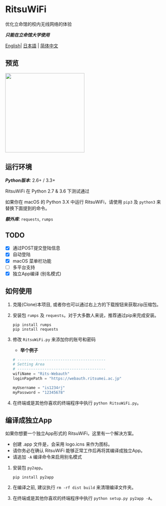 # RitsuWiFi
优化立命馆的校内无线网络的体验

***只能在立命馆大学使用***

[English](https://github.com/fang2hou/RitsuWifi/blob/master/ReadMe.md)| [日本語](https://github.com/fang2hou/RitsuWifi/blob/master/ReadMe.ja_JP.md) | [简体中文](https://github.com/fang2hou/RitsuWifi/blob/master/ReadMe.zh_CN.md)

## 预览
<img src="https://cdn.rawgit.com/fang2hou/RitsuWiFi/master/ExampleImages/Main.png" width="250px"/>

## 运行环境
___Python版本___: 2.6+ / 3.3+

RitsuWiFi 在 Python 2.7 & 3.6 下测试通过

如果你在 macOS 的 Python 3.X 中运行 RitsuWiFi，请使用 ```pip3``` 及 ```python3``` 来替换下面提到的命令。

___额外库___: ```requests```, ```rumps```
## TODO
- [x] 通过POST提交登陆信息
- [x] 自动登陆
- [x] macOS 菜单栏功能
- [ ] 多平台支持
- [x] 独立App编译 (别名模式)

## 如何使用
1. 克隆(Clone)本项目, 或者你也可以通过右上方的下载按钮来获取zip压缩包。
2. 安装包 ```rumps``` 及 ```requests```。对于大多数人来说，推荐通过pip来完成安装。

    ```shell
    pip install rumps
    pip install requests
    ```

3. 修改 ```RitsuWiFi.py``` 来添加你的账号和密码
    - __举个例子__
    
    ```python
    # ---------------------------------------
    # Setting Area
    # ---------------------------------------
    wifiName = "Rits-Webauth"
    loginPagePath = "https://webauth.ritsumei.ac.jp"

    myUsername = "is1234rj"
    myPassword = "12345678"
    ```
4. 在终端或是其他你喜欢的终端程序中执行 ```python RitsuWiFi.py```。

## 编译成独立App
如果你想要一个独立App形式的 RitsuWiFi，这里有一个解决方案。

- 创建 .app 文件是，会采用 logo.icns 来作为图标。
- 请你务必在确认 RitsuWiFi 能够正常工作后再将其编译成独立App。
- 请追加 ```-A``` 编译命令来启用别名模式

1. 安装包 ```py2app```。

    ```shell
    pip install py2app
    ```
2. 在编译之前, 建议执行 ```rm -rf dist build``` 来清理编译文件夹。
3. 在终端或是其他你喜欢的终端程序中执行 ```python setup.py py2app -A```。
